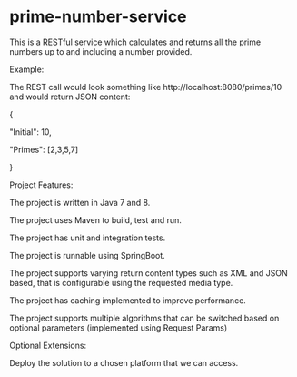 # prime-number-service
This is a RESTful service which calculates and returns all the prime numbers up to and including a number provided.

Example:

The REST call would look something like http://localhost:8080/primes/10 and would return JSON content: 

{

  "Initial":  10,

  "Primes": [2,3,5,7]

}

 

Project Features:

The project is written in Java 7 and 8.

The project uses Maven to build, test and run.

The project has unit and integration tests.

The project is runnable using SpringBoot.

The project supports varying return content types such as XML and JSON based, that is configurable using the requested media type.

The project has caching implemented to improve performance.

The project supports multiple algorithms that can be switched based on optional parameters (implemented using Request Params)


Optional Extensions:

Deploy the solution to a chosen platform that we can access.
